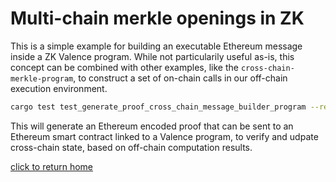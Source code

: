 # Multi-chain merkle openings in ZK
This is a simple example for building an executable Ethereum message inside a ZK Valence program. While not particularily useful as-is, this concept can be combined with other examples, like the `cross-chain-merkle-program`, to construct a set of on-chain calls in our off-chain execution environment.

```bash
cargo test test_generate_proof_cross_chain_message_builder_program --release -- --nocapture
```

This will generate an Ethereum encoded proof that can be sent to an Ethereum smart contract linked to a Valence program, to verify and udpate cross-chain state, based on off-chain computation results.

[click to return home](../../../../README.md)
